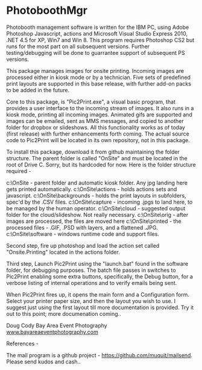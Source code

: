 PhotoboothMgr
=============

Photobooth management software is written for the IBM PC, using Adobe Photoshop Javascript, actions and Microsoft Visual Studio Express 2010, .NET 4.5 for XP, Win7 and Win 8.  This program requires Photoshop CS2 but runs for the most part on all subsequent versions.  Further testing/debugging will be done to guarrantee support of subsequent PS versions.

This package manages images for onsite printing. Incoming images are processed either in kiosk mode or by a technician.  Five sets of predefined print layouts are supported in this base release, with further add-on packs to be added in the future.

Core to this package, is "Pic2Print.exe", a visual basic program, that provides a user interface to the incoming stream
of images.  It also runs in a kiosk mode, printing all incoming images.  Animated gifs are supported and images can be emailed, sent as MMS messages, and copied to another folder for dropbox or slideshows.  All this functionality works as of today (first release) with further enhancements forth coming.  The actual source code to Pic2Print will be located in its own repository, not in this package.  

To install this package, download it from github maintaining the folder structure.  The parent folder is called "OnSite" and must be located in the root of Drive C.  Sorry, but its hardcoded for now.  Here is the folder structure required -

c:\OnSite                - parent folder and automatic kiosk folder. Any jpg landing here gets printed automatically.
c:\OnSite\actions        - holds actions sets and javascript.
c:\OnSite\backgrounds    - holds the print layouts in subfolders, spec'd by the .CSV files.
c:\OnSite\capture        - incoming .jpgs to land here, to be managed by the human operator.
c:\OnSite\cloud          - suggested output folder for the cloud/slideshow.  Not really necessary.
c:\OnSite\orig           - after images are processed, the files are moved here
c:\OnSite\printed        - the processed files - .GIF, .PSD with layers, and a flattened .JPG.
c:\OnSite\software       - windows runtime code and support files.

Second step, fire up photoshop and load the action set called "Onsite.Printing" located in the actions folder.  

Third step, Launch Pic2Print using the "launch.bat" found in the software folder, for debugging purposes.  The batch
file passes in switches to Pic2Print enabling some extra buttons, specifically, the Debug button, for a verbose listing of internal operations and to verify emails being sent.

When Pic2Print fires up, it opens the main form and a Configuration form.  Select your printer paper size, and then
the layout you wish to use.  I suggest just using the first layout till more documentation is provided. Try it out
to this point; more documenation coming..

Doug Cody
Bay Area Event Photography
www.bayareaeventphotography.com

References - 

The mail program is a github project - https://github.com/muquit/mailsend.  Please send kudos and cash..





